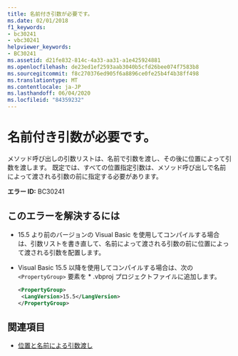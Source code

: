 ```yaml
---
title: 名前付き引数が必要です。
ms.date: 02/01/2018
f1_keywords:
- bc30241
- vbc30241
helpviewer_keywords:
- BC30241
ms.assetid: d21fe832-814c-4a33-aa31-a1e425924881
ms.openlocfilehash: de23ed1ef2593aab3040b5cfd26bee074f7583b8
ms.sourcegitcommit: f8c270376ed905f6a8896ce0fe25b4f4b38ff498
ms.translationtype: MT
ms.contentlocale: ja-JP
ms.lasthandoff: 06/04/2020
ms.locfileid: "84359232"
---
```

# <a name="named-argument-expected"></a>名前付き引数が必要です。

メソッド呼び出しの引数リストは、名前で引数を渡し、その後に位置によって引数を渡します。 既定では、すべての位置指定引数は、メソッド呼び出しで名前によって渡される引数の前に指定する必要があります。

**エラー ID:** BC30241

## <a name="to-correct-this-error"></a>このエラーを解決するには

- 15.5 より前のバージョンの Visual Basic を使用してコンパイルする場合は、引数リストを書き直して、名前によって渡される引数の前に位置によって渡される引数を配置します。

- Visual Basic 15.5 以降を使用してコンパイルする場合は、次の `<PropertyGroup>` 要素を \* .vbproj プロジェクトファイルに追加します。

   ```xml
   <PropertyGroup>
    <LangVersion>15.5</LangVersion>
   </PropertyGroup>
   ```

## <a name="see-also"></a>関連項目

- [位置と名前による引数渡し](../programming-guide/language-features/procedures/passing-arguments-by-position-and-by-name.md)
